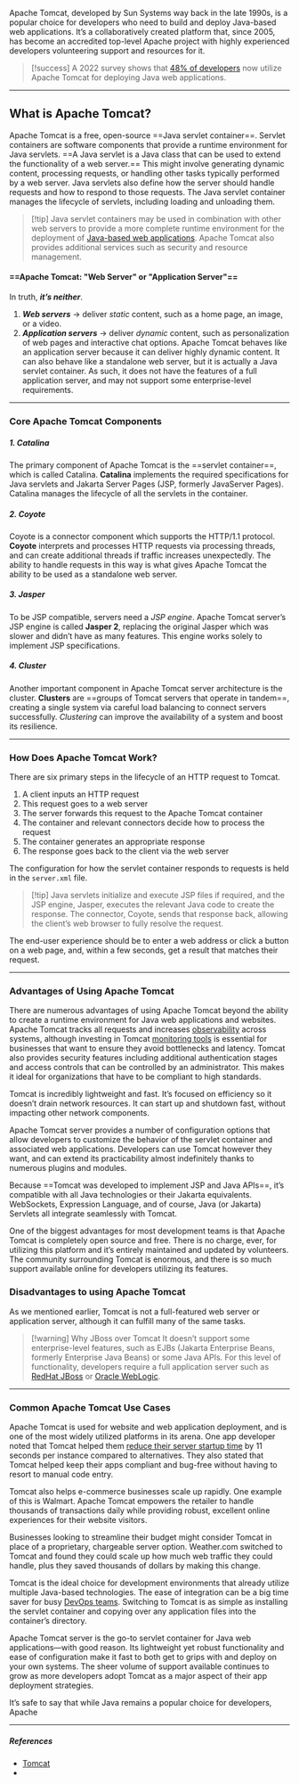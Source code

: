 Apache Tomcat, developed by Sun Systems way back in the late 1990s, is a popular choice for developers who need to build and deploy Java-based web applications.
It’s a collaboratively created platform that, since 2005, has become an accredited top-level Apache project with highly experienced developers volunteering support and resources for it. 

>[!success] A 2022 survey shows that [48% of developers](https://codegym.cc/groups/posts/700-java-trends-in-2022-java-8-apache-tomcat-and-microservices) now utilize Apache Tomcat for deploying Java web applications. 

---
## What is Apache Tomcat?

Apache Tomcat is a free, open-source ==Java servlet container==.
Servlet containers are software components that provide a runtime environment for Java servlets.
==A Java servlet is a Java class that can be used to extend the functionality of a web server.==
This might involve generating dynamic content, processing requests, or handling other tasks typically performed by a web server.
Java servlets also define how the server should handle requests and how to respond to those requests. The Java servlet container manages the lifecycle of servlets, including loading and unloading them. 

>[!tip] Java servlet containers may be used in combination with other web servers to provide a more complete runtime environment for the deployment of [Java-based web applications](https://www.logicmonitor.com/support/monitoring/applications-databases/java-applications). Apache Tomcat also provides additional services such as security and resource management. 

#### ==Apache Tomcat: "Web Server" or "Application Server"==
In truth, ***it’s neither***.
1. ***Web servers*** -> deliver *static* content, such as a home page, an image, or a video.
2. ***Application servers*** -> deliver *dynamic* content, such as personalization of web pages and interactive chat options.
Apache Tomcat behaves like an application server because it can deliver highly dynamic content. It can also behave like a standalone web server, but it is actually a Java servlet container. As such, it does not have the features of a full application server, and may not support some enterprise-level requirements. 

---
### Core Apache Tomcat Components
##### 1. *Catalina*
The primary component of Apache Tomcat is the ==servlet container==, which is called Catalina.
**Catalina** implements the required specifications for Java servlets and Jakarta Server Pages (JSP, formerly JavaServer Pages).
Catalina manages the lifecycle of all the servlets in the container.

##### 2. *Coyote*
Coyote is a connector component which supports the HTTP/1.1 protocol.
**Coyote** interprets and processes HTTP requests via processing threads, and can create additional threads if traffic increases unexpectedly.
The ability to handle requests in this way is what gives Apache Tomcat the ability to be used as a standalone web server.

##### 3. *Jasper*
To be JSP compatible, servers need a *JSP engine*.
Apache Tomcat server’s JSP engine is called **Jasper 2**, replacing the original Jasper which was slower and didn’t have as many features. This engine works solely to implement JSP specifications. 

##### 4. *Cluster*
Another important component in Apache Tomcat server architecture is the cluster.
**Clusters** are ==groups of Tomcat servers that operate in tandem==, creating a single system via careful load balancing to connect servers successfully.
*Clustering* can improve the availability of a system and boost its resilience.

---
### How Does Apache Tomcat Work?

There are six primary steps in the lifecycle of an HTTP request to Tomcat.

1. A client inputs an HTTP request
2. This request goes to a web server
3. The server forwards this request to the Apache Tomcat container
4. The container and relevant connectors decide how to process the request 
5. The container generates an appropriate response
6. The response goes back to the client via the web server

The configuration for how the servlet container responds to requests is held in the `server.xml` file.

>[!tip] Java servlets initialize and execute JSP files if required, and the JSP engine, Jasper, executes the relevant Java code to create the response. The connector, Coyote, sends that response back, allowing the client’s web browser to fully resolve the request.

The end-user experience should be to enter a web address or click a button on a web page, and, within a few seconds, get a result that matches their request.

---
### Advantages of Using Apache Tomcat

There are numerous advantages of using Apache Tomcat beyond the ability to create a runtime environment for Java web applications and websites.
Apache Tomcat tracks all requests and increases [observability](https://www.logicmonitor.com/blog/what-is-observability) across systems, although investing in Tomcat [monitoring tools](https://www.logicmonitor.com/server-monitoring) is essential for businesses that want to ensure they avoid bottlenecks and latency.
Tomcat also provides security features including additional authentication stages and access controls that can be controlled by an administrator.
This makes it ideal for organizations that have to be compliant to high standards.

Tomcat is incredibly lightweight and fast. It’s focused on efficiency so it doesn’t drain network resources. It can start up and shutdown fast, without impacting other network components. 

Apache Tomcat server provides a number of configuration options that allow developers to customize the behavior of the servlet container and associated web applications. Developers can use Tomcat however they want, and can extend its practicability almost indefinitely thanks to numerous plugins and modules.

Because ==Tomcat was developed to implement JSP and Java APIs==, it’s compatible with all Java technologies or their Jakarta equivalents.
WebSockets, Expression Language, and of course, Java (or Jakarta) Servlets all integrate seamlessly with Tomcat.

One of the biggest advantages for most development teams is that Apache Tomcat is completely open source and free. There is no charge, ever, for utilizing this platform and it’s entirely maintained and updated by volunteers.
The community surrounding Tomcat is enormous, and there is so much support available online for developers utilizing its features. 

### Disadvantages to using Apache Tomcat
As we mentioned earlier, Tomcat is not a full-featured web server or application server, although it can fulfill many of the same tasks.

>[!warning] Why JBoss over Tomcat
It doesn’t support some enterprise-level features, such as EJBs (Jakarta Enterprise Beans, formerly Enterprise Java Beans) or some Java APIs.
For this level of functionality, developers require a full application server such as [RedHat JBoss](https://www.oracle.com/uk/java/weblogic/) or [Oracle WebLogic](https://www.oracle.com/uk/java/weblogic/). 

---
### Common Apache Tomcat Use Cases

Apache Tomcat is used for website and web application deployment, and is one of the most widely utilized platforms in its arena. One app developer noted that Tomcat helped them [reduce their server startup time](https://raibledesigns.com/rd/entry/resin_slower_than_tomcat_fails) by 11 seconds per instance compared to alternatives. They also stated that Tomcat helped keep their apps compliant and bug-free without having to resort to manual code entry. 

Tomcat also helps e-commerce businesses scale up rapidly. One example of this is Walmart. Apache Tomcat empowers the retailer to handle thousands of transactions daily while providing robust, excellent online experiences for their website visitors. 

Businesses looking to streamline their budget might consider Tomcat in place of a proprietary, chargeable server option. Weather.com switched to Tomcat and found they could scale up how much web traffic they could handle, plus they saved thousands of dollars by making this change.

Tomcat is the ideal choice for development environments that already utilize multiple Java-based technologies. The ease of integration can be a big time saver for busy [DevOps teams](https://www.logicmonitor.com/blog/sre-vs-devops). Switching to Tomcat is as simple as installing the servlet container and copying over any application files into the container’s directory. 

Apache Tomcat server is the go-to servlet container for Java web applications—with good reason. Its lightweight yet robust functionality and ease of configuration make it fast to both get to grips with and deploy on your own systems. The sheer volume of support available continues to grow as more developers adopt Tomcat as a major aspect of their app deployment strategies.

It’s safe to say that while Java remains a popular choice for developers, Apache


---
##### ***References***
- [Tomcat](https://www.logicmonitor.com/blog/what-is-apache-tomcat-server-and-how-does-it-work)
- 